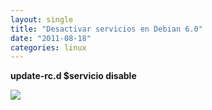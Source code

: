 ```yaml
---
layout: single
title: "Desactivar servicios en Debian 6.0"
date: "2011-08-18"
categories: linux
---
```


**update-rc.d $servicio disable**

![](https://blogger.googleusercontent.com/tracker/3262098284547378612-4128019511598534720?l=tablondesastre.blogspot.com)
